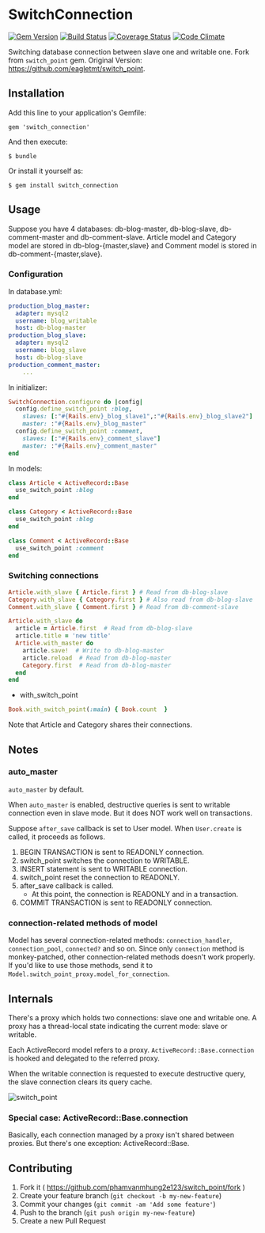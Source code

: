 # SwitchConnection
[![Gem Version](https://badge.fury.io/rb/switch_connection.svg)](https://badge.fury.io/rb/switch_connection)
[![Build Status](https://travis-ci.org/phamvanhung2e123/switch_point.svg?branch=master)](https://travis-ci.org/phamvannhung2e123/switch_point)
[![Coverage Status](https://img.shields.io/coveralls/phamvanhung2e123/switch_point.svg?branch=master)](https://coveralls.io/r/phamvannhung2e123/switch_point?branch=master)
[![Code Climate](https://codeclimate.com/github/phamvanhung2e123/switch_point/badges/gpa.svg)](https://codeclimate.com/github/phamvannhung2e123/switch_point)

Switching database connection between slave one and writable one. Fork from `switch_point` gem.
Original Version: https://github.com/eagletmt/switch_point.

## Installation

Add this line to your application's Gemfile:

    gem 'switch_connection'

And then execute:

    $ bundle

Or install it yourself as:

    $ gem install switch_connection

## Usage
Suppose you have 4 databases: db-blog-master, db-blog-slave, db-comment-master and db-comment-slave.
Article model and Category model are stored in db-blog-{master,slave} and Comment model is stored in db-comment-{master,slave}.

### Configuration
In database.yml:

```yaml
production_blog_master:
  adapter: mysql2
  username: blog_writable
  host: db-blog-master
production_blog_slave:
  adapter: mysql2
  username: blog_slave
  host: db-blog-slave
production_comment_master:
    ...
```

In initializer:

```ruby
SwitchConnection.configure do |config|
  config.define_switch_point :blog,
    slaves: [:"#{Rails.env}_blog_slave1",:"#{Rails.env}_blog_slave2"]
    master: :"#{Rails.env}_blog_master"
  config.define_switch_point :comment,
    slaves: [:"#{Rails.env}_comment_slave"]
    master: :"#{Rails.env}_comment_master"
end
```

In models:

```ruby
class Article < ActiveRecord::Base
  use_switch_point :blog
end

class Category < ActiveRecord::Base
  use_switch_point :blog
end

class Comment < ActiveRecord::Base
  use_switch_point :comment
end
```

### Switching connections

```ruby
Article.with_slave { Article.first } # Read from db-blog-slave
Category.with_slave { Category.first } # Also read from db-blog-slave
Comment.with_slave { Comment.first } # Read from db-comment-slave

Article.with_slave do
  article = Article.first  # Read from db-blog-slave
  article.title = 'new title'
  Article.with_master do
    article.save!  # Write to db-blog-master
    article.reload  # Read from db-blog-master
    Category.first  # Read from db-blog-master
  end
end
```

- with_switch_point
```ruby
Book.with_switch_point(:main) { Book.count  }
```

Note that Article and Category shares their connections.

## Notes

### auto_master
`auto_master` by default.

When `auto_master` is enabled, destructive queries is sent to writable connection even in slave mode.
But it does NOT work well on transactions.

Suppose `after_save` callback is set to User model. When `User.create` is called, it proceeds as follows.

1. BEGIN TRANSACTION is sent to READONLY connection.
2. switch_point switches the connection to WRITABLE.
3. INSERT statement is sent to WRITABLE connection.
4. switch_point reset the connection to READONLY.
5. after_save callback is called.
    - At this point, the connection is READONLY and in a transaction.
6. COMMIT TRANSACTION is sent to READONLY connection.

### connection-related methods of model
Model has several connection-related methods: `connection_handler`, `connection_pool`, `connected?` and so on.
Since only `connection` method is monkey-patched, other connection-related methods doesn't work properly.
If you'd like to use those methods, send it to `Model.switch_point_proxy.model_for_connection`.

## Internals
There's a proxy which holds two connections: slave one and writable one.
A proxy has a thread-local state indicating the current mode: slave or writable.

Each ActiveRecord model refers to a proxy.
`ActiveRecord::Base.connection` is hooked and delegated to the referred proxy.

When the writable connection is requested to execute destructive query, the slave connection clears its query cache.

![switch_point](https://gyazo.wanko.cc/switch_point.svg)

### Special case: ActiveRecord::Base.connection
Basically, each connection managed by a proxy isn't shared between proxies.
But there's one exception: ActiveRecord::Base.


## Contributing

1. Fork it ( https://github.com/phamvanmhung2e123/switch_point/fork )
2. Create your feature branch (`git checkout -b my-new-feature`)
3. Commit your changes (`git commit -am 'Add some feature'`)
4. Push to the branch (`git push origin my-new-feature`)
5. Create a new Pull Request
